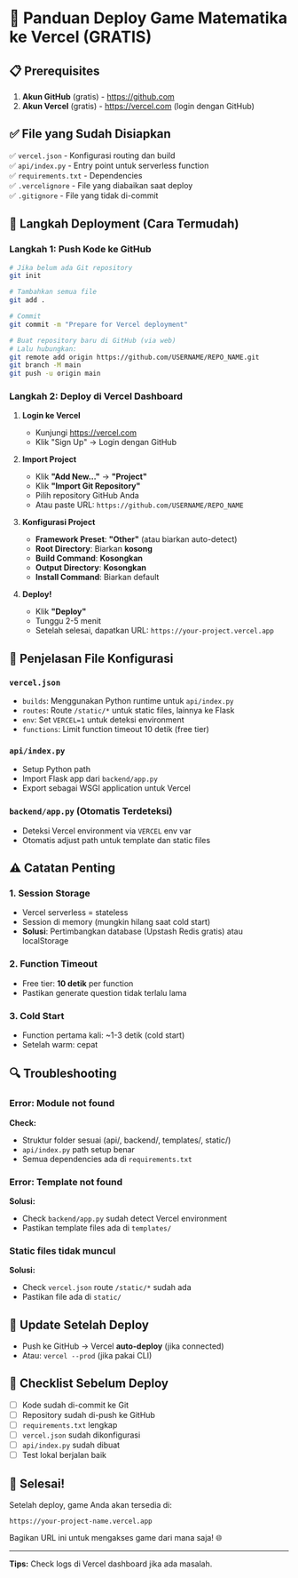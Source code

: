 # 🚀 Panduan Deploy Game Matematika ke Vercel (GRATIS)

## 📋 Prerequisites

1. **Akun GitHub** (gratis) - https://github.com
2. **Akun Vercel** (gratis) - https://vercel.com (login dengan GitHub)

## ✅ File yang Sudah Disiapkan

✅ `vercel.json` - Konfigurasi routing dan build  
✅ `api/index.py` - Entry point untuk serverless function  
✅ `requirements.txt` - Dependencies  
✅ `.vercelignore` - File yang diabaikan saat deploy  
✅ `.gitignore` - File yang tidak di-commit

## 🎯 Langkah Deployment (Cara Termudah)

### **Langkah 1: Push Kode ke GitHub**

```bash
# Jika belum ada Git repository
git init

# Tambahkan semua file
git add .

# Commit
git commit -m "Prepare for Vercel deployment"

# Buat repository baru di GitHub (via web)
# Lalu hubungkan:
git remote add origin https://github.com/USERNAME/REPO_NAME.git
git branch -M main
git push -u origin main
```

### **Langkah 2: Deploy di Vercel Dashboard**

1. **Login ke Vercel**
   - Kunjungi https://vercel.com
   - Klik "Sign Up" → Login dengan GitHub

2. **Import Project**
   - Klik **"Add New..."** → **"Project"**
   - Klik **"Import Git Repository"**
   - Pilih repository GitHub Anda
   - Atau paste URL: `https://github.com/USERNAME/REPO_NAME`

3. **Konfigurasi Project**
   - **Framework Preset**: **"Other"** (atau biarkan auto-detect)
   - **Root Directory**: Biarkan **kosong**
   - **Build Command**: **Kosongkan**
   - **Output Directory**: **Kosongkan**
   - **Install Command**: Biarkan default

4. **Deploy!**
   - Klik **"Deploy"**
   - Tunggu 2-5 menit
   - Setelah selesai, dapatkan URL: `https://your-project.vercel.app`

## 🔧 Penjelasan File Konfigurasi

### `vercel.json`
- `builds`: Menggunakan Python runtime untuk `api/index.py`
- `routes`: Route `/static/*` untuk static files, lainnya ke Flask
- `env`: Set `VERCEL=1` untuk deteksi environment
- `functions`: Limit function timeout 10 detik (free tier)

### `api/index.py`
- Setup Python path
- Import Flask app dari `backend/app.py`
- Export sebagai WSGI application untuk Vercel

### `backend/app.py` (Otomatis Terdeteksi)
- Deteksi Vercel environment via `VERCEL` env var
- Otomatis adjust path untuk template dan static files

## ⚠️ Catatan Penting

### 1. Session Storage
- Vercel serverless = stateless
- Session di memory (mungkin hilang saat cold start)
- **Solusi**: Pertimbangkan database (Upstash Redis gratis) atau localStorage

### 2. Function Timeout
- Free tier: **10 detik** per function
- Pastikan generate question tidak terlalu lama

### 3. Cold Start
- Function pertama kali: ~1-3 detik (cold start)
- Setelah warm: cepat

## 🔍 Troubleshooting

### Error: Module not found
**Check:**
- Struktur folder sesuai (api/, backend/, templates/, static/)
- `api/index.py` path setup benar
- Semua dependencies ada di `requirements.txt`

### Error: Template not found
**Solusi:**
- Check `backend/app.py` sudah detect Vercel environment
- Pastikan template files ada di `templates/`

### Static files tidak muncul
**Solusi:**
- Check `vercel.json` route `/static/*` sudah ada
- Pastikan file ada di `static/`

## 🔄 Update Setelah Deploy

- Push ke GitHub → Vercel **auto-deploy** (jika connected)
- Atau: `vercel --prod` (jika pakai CLI)

## 📝 Checklist Sebelum Deploy

- [ ] Kode sudah di-commit ke Git
- [ ] Repository sudah di-push ke GitHub
- [ ] `requirements.txt` lengkap
- [ ] `vercel.json` sudah dikonfigurasi
- [ ] `api/index.py` sudah dibuat
- [ ] Test lokal berjalan baik

## 🎉 Selesai!

Setelah deploy, game Anda akan tersedia di:
```
https://your-project-name.vercel.app
```

Bagikan URL ini untuk mengakses game dari mana saja! 🌐

---

**Tips:** Check logs di Vercel dashboard jika ada masalah.
